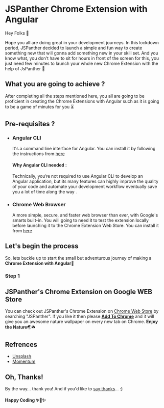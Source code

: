 # JSPanther Chrome Extension with Angular

Hey Folks :wave:

Hope you all are doing great in your development journeys. 
In this lockdown period, JSPanther decided to launch a simple and fun way to create something new that will gonna add something new in your skill set. And you know what, you don't have to sit for hours in front of the screen for this, you just need few minutes to launch your whole new Chrome Extension with the help of JsPanther :slightly_smiling_face:

## What you are going to achieve ?
After completing all the steps mentioned here, you all are going to be proficient in creating the Chrome Extensions with Angular such as it is going to be a game of minutes for you :hourglass_flowing_sand:	

## Pre-requisites ?
* ### Angular CLI 
    It's a command line interface for Angular. You can install it by following the instructions from [here](https://cli.angular.io/)
    #### Why Angular CLI needed :
    Technically, you’re not required to use Angular CLI to develop an Angular application, but its many features can highly       improve the quality of your code and automate your development workflow eventually save you a lot of time along the way .
* ### Chrome Web Browser
    A more simple, secure, and faster web browser than ever, with Google's smarts built-in. You will going to need it to test the extension locally before launching it to the Chrome Extension Web Store. You can install it from [here](https://www.google.com/chrome/)

## Let's begin the process

So, lets buckle up to start the small but adventurous journey of making a <strong>Chrome Extension with Angular</strong>:checkered_flag:	

### Step 1

## JSPanther's Chrome Extension on Google WEB Store
You can check out JSPanther's Chrome Extension on [Chrome Web Store](https://chrome.google.com/webstore/category/extensions?hl=en) by searching "JSPanther". If you like it then please <strong>[Add To Chrome](https://chrome.google.com/webstore/detail/jspanther/ndcjllhdgddojandognggpbnfdjiomfn?hl=en)</strong> and it will give you an awesome nature wallpaper on every new tab on Chrome. <strong>Enjoy the Nature</strong>:earth_asia::shamrock:

## Refrences

* [Unsplash](https://unsplash.com/)
* [Momentum](https://chrome.google.com/webstore/detail/momentum/laookkfknpbbblfpciffpaejjkokdgca?hl=en)

## Oh, Thanks!
By the way... thank you! And if you'd like to [say thanks](https://saythanks.io/to/jspantherbd%40gmail.com)... :) 

#### Happy Coding ✨🍰✨
